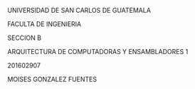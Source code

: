 UNIVERSIDAD DE SAN CARLOS DE GUATEMALA

FACULTA DE INGENIERIA

SECCION B

ARQUITECTURA DE COMPUTADORAS Y ENSAMBLADORES 1

201602907

MOISES GONZALEZ FUENTES
